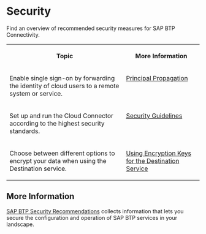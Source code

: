 <!-- loio7b60f4cd26c3487ead6fa5037db8c5ce -->

# Security

Find an overview of recommended security measures for SAP BTP Connectivity.


<table>
<tr>
<th valign="top">

Topic

</th>
<th valign="top">

More Information

</th>
</tr>
<tr>
<td valign="top">

Enable single sign-on by forwarding the identity of cloud users to a remote system or service.

</td>
<td valign="top">

[Principal Propagation](principal-propagation-e2cbb48.md)

</td>
</tr>
<tr>
<td valign="top">

Set up and run the Cloud Connector according to the highest security standards.

</td>
<td valign="top">

[Security Guidelines](security-guidelines-8db6945.md)

</td>
</tr>
<tr>
<td valign="top">

Choose between different options to encrypt your data when using the Destination service.

</td>
<td valign="top">

[Using Encryption Keys for the Destination Service](using-encryption-keys-for-the-destination-service-93accc4.md)

</td>
</tr>
</table>



<a name="loio7b60f4cd26c3487ead6fa5037db8c5ce__section_epg_gfx_p5b"/>

## More Information

[SAP BTP Security Recommendations](https://help.sap.com/docs/BTP/c8a9bb59fe624f0981efa0eff2497d7d/531f33def8074ccdb6f1f784a34dafcb.html) collects information that lets you secure the configuration and operation of SAP BTP services in your landscape.

